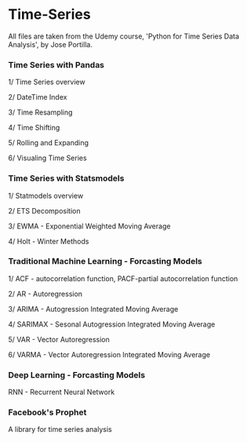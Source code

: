 # Time-Series
All files are taken from the Udemy course, 'Python for Time Series Data Analysis', by Jose Portilla.

### Time Series with Pandas
  1/ Time Series overview

  2/ DateTime Index

  3/ Time Resampling

  4/ Time Shifting

  5/ Rolling and Expanding

  6/ Visualing Time Series

### Time Series with Statsmodels
  1/ Statmodels overview
  
  2/ ETS Decomposition
  
  3/ EWMA - Exponential Weighted Moving Average
  
  4/ Holt - Winter Methods

### Traditional Machine Learning - Forcasting Models
  1/ ACF - autocorrelation function, PACF-partial autocorrelation function
  
  2/ AR - Autoregression
  
  3/ ARIMA - Autogression Integrated Moving Average
  
  4/ SARIMAX - Sesonal Autogression Integrated Moving Average
  
  5/ VAR - Vector Autoregression
  
  6/ VARMA - Vector Autoregression Integrated Moving Average

### Deep Learning - Forcasting Models
  RNN - Recurrent Neural Network

### Facebook's Prophet
  A library for time series analysis
